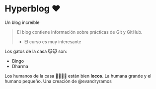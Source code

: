 # Hyperblog ❤️
Un blog increíble
> El blog contiene información sobre prácticas de Git y GitHub.
> - El curso es muy interesante

Los gatos de la casa 😺😺 son:
* Bingo
* Dharma

Los humanos de la casa 👩🏻👶🏻 están bien **locos**. La humana grande y el humano pequeño.
Una creación de @evandryramos

